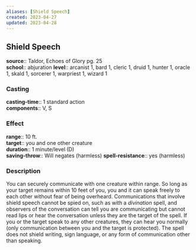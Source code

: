 ```yaml
---
aliases: [Shield Speech]
created: 2023-04-27
updated: 2023-04-28
---
```


## Shield Speech

**source**:: Taldor, Echoes of Glory pg. 25  
**school**:: abjuration
**level**:: arcanist 1, bard 1, cleric 1, druid 1, hunter 1, oracle 1, skald 1, sorcerer 1, warpriest 1, wizard 1

### Casting

**casting-time**:: 1 standard action  
**components**:: V, S

### Effect

**range**:: 10 ft.  
**target**:: you and one other creature  
**duration**:: 1 minute/level (D)  
**saving-throw**:: Will negates (harmless)
**spell-resistance**:: yes (harmless)

### Description

You can securely communicate with one creature within range. So long as your target remains within 10 feet of you, you and it can speak freely to each other without fear of being overheard. Communications that involve shield speech cannot be spied on, such as with a *divination* spell, and observers of the conversation can tell you are communicating but cannot read lips or hear the conversation unless they are the target of the spell. If you or the target speak to any other creatures, they can hear you normally (only communication between you and the target is protected). The spell does not shield writing, sign language, or any form of communication other than speaking.
